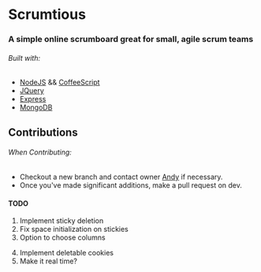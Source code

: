 # Scrumtious
### A simple online scrumboard great for small, agile scrum teams

###### Built with:
- [NodeJS](https://nodejs.org/) && [CoffeeScript](http://coffeescript.org/)
- [JQuery](https://jquery.com/)
- [Express](http://expressjs.com/)
- [MongoDB](https://www.mongodb.org/)

## Contributions
###### When Contributing:
- Checkout a new branch and contact owner [Andy](https://andrewdbooth.me) if necessary.
- Once you've made significant additions, make a pull request on dev.

#### TODO
1. Implement sticky deletion
2. Fix space initialization on stickies
3. Option to choose columns
<!-- 4. Cookies -->
4. Implement deletable cookies
5. Make it real time?

